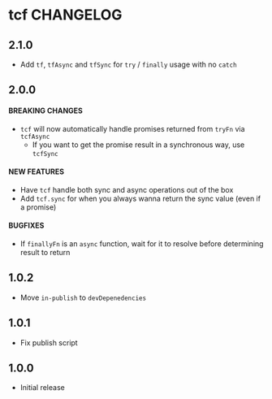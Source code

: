 # tcf CHANGELOG

## 2.1.0

- Add `tf`, `tfAsync` and `tfSync` for `try` / `finally` usage with no `catch`

## 2.0.0

#### BREAKING CHANGES

- `tcf` will now automatically handle promises returned from `tryFn` via `tcfAsync`
  - If you want to get the promise result in a synchronous way, use `tcfSync`

#### NEW FEATURES

- Have `tcf` handle both sync and async operations out of the box
- Add `tcf.sync` for when you always wanna return the sync value (even if a promise)

#### BUGFIXES

- If `finallyFn` is an `async` function, wait for it to resolve before determining result to return

## 1.0.2

- Move `in-publish` to `devDepenedencies`

## 1.0.1

- Fix publish script

## 1.0.0

- Initial release
